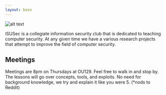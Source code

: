 ```yaml
---
layout: base
---
```

![alt text](/img/logo.svg "ISUSec Logo")

ISUSec is a collegiate information security club that is dedicated to teaching computer security. At any given time we have a various research projects that attempt to improve the field of computer security.

## Meetings

Meetings are 8pm on Thursdays at OU129. Feel free to walk in and stop by. The lessons will go over concepts, tools, and exploits. No need for background knowledge, we try and explain it like you were 5. (*nods to Reddit)